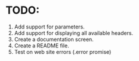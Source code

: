 # TODO:

1. Add support for parameters.
2. Add support for displaying all available headers.
3. Create a documentation screen.
4. Create a README file.
5. Test on web site errors (.error promise)


